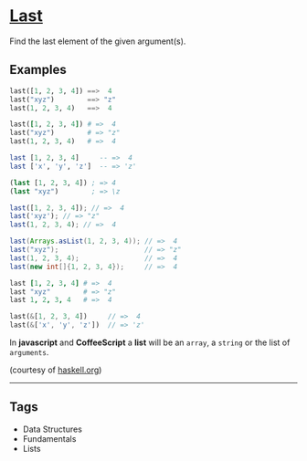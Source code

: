 # [Last](https://www.codewars.com/kata/541629460b198da04e000bb9)

Find the last element of the given argument(s).

## Examples

```python
last([1, 2, 3, 4]) ==>  4
last("xyz")        ==> "z"
last(1, 2, 3, 4)   ==>  4
```

```ruby
last([1, 2, 3, 4]) # =>  4
last("xyz")        # => "z"
last(1, 2, 3, 4)   # =>  4
```

```haskell
last [1, 2, 3, 4]     -- =>  4
last ['x', 'y', 'z']  -- => 'z'
```

```clojure
(last [1, 2, 3, 4]) ; => 4
(last "xyz")        ; => \z
```

```javascript
last([1, 2, 3, 4]); // =>  4
last('xyz'); // => "z"
last(1, 2, 3, 4); // =>  4
```

```java
last(Arrays.asList(1, 2, 3, 4)); // =>  4
last("xyz");                     // => "z"
last(1, 2, 3, 4);                // =>  4
last(new int[]{1, 2, 3, 4});     // =>  4
```

```coffeescript
last [1, 2, 3, 4] # =>  4
last "xyz"        # => "z"
last 1, 2, 3, 4   # =>  4
```

```rust
last(&[1, 2, 3, 4])     // =>  4
last(&['x', 'y', 'z'])  // => 'z'
```

In **javascript** and **CoffeeScript** a **list** will be an `array`, a `string` or the list of `arguments`.

(courtesy of [haskell.org](http://www.haskell.org/haskellwiki/99_questions/1_to_10))

---

## Tags

- Data Structures
- Fundamentals
- Lists

